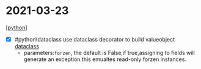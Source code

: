 # 2021-03-23

[[python]]

- [x] #python\dataclass use dataclass decorator to build valueobject [dataclass](https://docs.python.org/3/library/dataclasses.html)
    - parameters:`forzen`, the default is False,if true,assigning to fields will generate an exception.this emualtes read-only forzen instances.

[//begin]: # "Autogenerated link references for markdown compatibility"
[python]: ../../../../devops/2-code/learning/language/python/python.md "Python"
[//end]: # "Autogenerated link references"